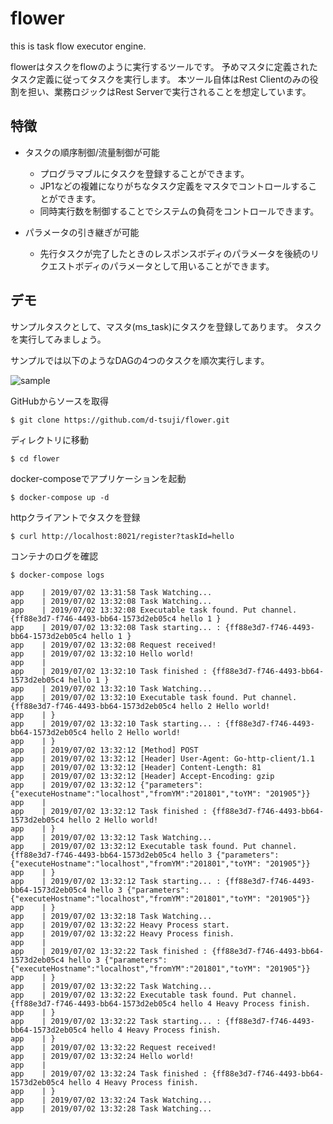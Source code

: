 # flower
this is task flow executor engine.

flowerはタスクをflowのように実行するツールです。
予めマスタに定義されたタスク定義に従ってタスクを実行します。
本ツール自体はRest Clientのみの役割を担い、業務ロジックはRest Serverで実行されることを想定しています。

## 特徴

- タスクの順序制御/流量制御が可能
  - プログラマブルにタスクを登録することができます。
  - JP1などの複雑になりがちなタスク定義をマスタでコントロールすることができます。
  - 同時実行数を制御することでシステムの負荷をコントロールできます。
  
- パラメータの引き継ぎが可能
  - 先行タスクが完了したときのレスポンスボディのパラメータを後続のリクエストボディのパラメータとして用いることができます。

## デモ

サンプルタスクとして、マスタ(ms_task)にタスクを登録してあります。
タスクを実行してみましょう。

サンプルでは以下のようなDAGの4つのタスクを順次実行します。

![sample](https://user-images.githubusercontent.com/24369487/60518099-cd90af80-9d1b-11e9-8068-44e5296ec495.PNG)

GitHubからソースを取得
```
$ git clone https://github.com/d-tsuji/flower.git
```

ディレクトリに移動
```
$ cd flower
```

docker-composeでアプリケーションを起動
```
$ docker-compose up -d
```

httpクライアントでタスクを登録
```
$ curl http://localhost:8021/register?taskId=hello
```

コンテナのログを確認
```
$ docker-compose logs

app    | 2019/07/02 13:31:58 Task Watching...
app    | 2019/07/02 13:32:08 Task Watching...
app    | 2019/07/02 13:32:08 Executable task found. Put channel. {ff88e3d7-f746-4493-bb64-1573d2eb05c4 hello 1 }
app    | 2019/07/02 13:32:08 Task starting... : {ff88e3d7-f746-4493-bb64-1573d2eb05c4 hello 1 }
app    | 2019/07/02 13:32:08 Request received!
app    | 2019/07/02 13:32:10 Hello world!
app    |
app    | 2019/07/02 13:32:10 Task finished : {ff88e3d7-f746-4493-bb64-1573d2eb05c4 hello 1 }
app    | 2019/07/02 13:32:10 Task Watching...
app    | 2019/07/02 13:32:10 Executable task found. Put channel. {ff88e3d7-f746-4493-bb64-1573d2eb05c4 hello 2 Hello world!
app    | }
app    | 2019/07/02 13:32:10 Task starting... : {ff88e3d7-f746-4493-bb64-1573d2eb05c4 hello 2 Hello world!
app    | }
app    | 2019/07/02 13:32:12 [Method] POST
app    | 2019/07/02 13:32:12 [Header] User-Agent: Go-http-client/1.1
app    | 2019/07/02 13:32:12 [Header] Content-Length: 81
app    | 2019/07/02 13:32:12 [Header] Accept-Encoding: gzip
app    | 2019/07/02 13:32:12 {"parameters":{"executeHostname":"localhost","fromYM":"201801","toYM": "201905"}}
app    |
app    | 2019/07/02 13:32:12 Task finished : {ff88e3d7-f746-4493-bb64-1573d2eb05c4 hello 2 Hello world!
app    | }
app    | 2019/07/02 13:32:12 Task Watching...
app    | 2019/07/02 13:32:12 Executable task found. Put channel. {ff88e3d7-f746-4493-bb64-1573d2eb05c4 hello 3 {"parameters":{"executeHostname":"localhost","fromYM":"201801","toYM": "201905"}}
app    | }
app    | 2019/07/02 13:32:12 Task starting... : {ff88e3d7-f746-4493-bb64-1573d2eb05c4 hello 3 {"parameters":{"executeHostname":"localhost","fromYM":"201801","toYM": "201905"}}
app    | }
app    | 2019/07/02 13:32:18 Task Watching...
app    | 2019/07/02 13:32:22 Heavy Process start.
app    | 2019/07/02 13:32:22 Heavy Process finish.
app    |
app    | 2019/07/02 13:32:22 Task finished : {ff88e3d7-f746-4493-bb64-1573d2eb05c4 hello 3 {"parameters":{"executeHostname":"localhost","fromYM":"201801","toYM": "201905"}}
app    | }
app    | 2019/07/02 13:32:22 Task Watching...
app    | 2019/07/02 13:32:22 Executable task found. Put channel. {ff88e3d7-f746-4493-bb64-1573d2eb05c4 hello 4 Heavy Process finish.
app    | }
app    | 2019/07/02 13:32:22 Task starting... : {ff88e3d7-f746-4493-bb64-1573d2eb05c4 hello 4 Heavy Process finish.
app    | }
app    | 2019/07/02 13:32:22 Request received!
app    | 2019/07/02 13:32:24 Hello world!
app    |
app    | 2019/07/02 13:32:24 Task finished : {ff88e3d7-f746-4493-bb64-1573d2eb05c4 hello 4 Heavy Process finish.
app    | }
app    | 2019/07/02 13:32:24 Task Watching...
app    | 2019/07/02 13:32:28 Task Watching...

```
